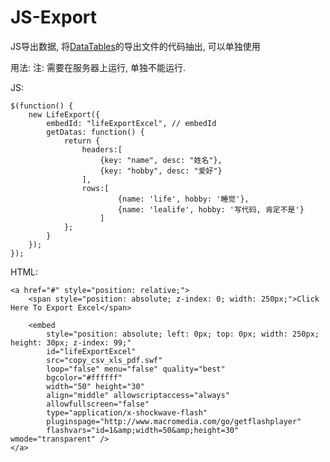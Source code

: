JS-Export
=========

JS导出数据, 将[DataTables](http://www.datatables.net)的导出文件的代码抽出, 可以单独使用


用法:
注: 需要在服务器上运行, 单独不能运行.

JS:

	$(function() {
		new LifeExport({
			embedId: "lifeExportExcel", // embedId
			getDatas: function() {
				return {
					headers:[
						{key: "name", desc: "姓名"}, 
						{key: "hobby", desc: "爱好"}
					],
					rows:[
							{name: 'life', hobby: '睡觉'},
							{name: 'lealife', hobby: '写代码, 肯定不是'}
						]
				};
			}
		});
	});

</pre>

HTML:

	<a href="#" style="position: relative;">
		<span style="position: absolute; z-index: 0; width: 250px;">Click Here To Export Excel</span>
	
		<embed 
			style="position: absolute; left: 0px; top: 0px; width: 250px; height: 30px; z-index: 99;"
			id="lifeExportExcel"
			src="copy_csv_xls_pdf.swf"
			loop="false" menu="false" quality="best" 
			bgcolor="#ffffff" 
			width="50" height="30"
			align="middle" allowscriptaccess="always" 
			allowfullscreen="false" 
			type="application/x-shockwave-flash" 
			pluginspage="http://www.macromedia.com/go/getflashplayer"
			flashvars="id=1&amp;width=50&amp;height=30" wmode="transparent" />
	</a>
